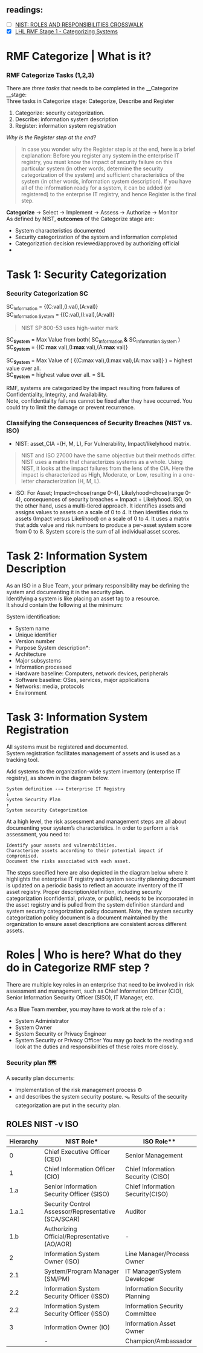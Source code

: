 
## readings:
- [ ] [NIST: ROLES AND RESPONSIBILITIES CROSSWALK](https://csrc.nist.gov/csrc/media/Projects/risk-management/documents/Additional%20Resources/NIST%20RMF%20Roles%20and%20Responsibilities%20Crosswalk.pdf)
- [x] [LHL RMF Stage 1 - Categorizing Systems](https://web.compass.lighthouselabs.ca/p/cyber/days/w04d4/activities/2984)

# RMF Categorize | What is it?
### RMF Categorize Tasks (1,2,3)
There are _three tasks_ that needs to be completed in the __Categorize __stage: \
Three tasks in Categorize stage: Categorize, Describe and Register
1. Categorize: security categorization.
2. Describe: information system description 
3. Register: information system registration

_Why is the Register step at the end?_
> In case you wonder why the Register step is at the end, here is a brief explanation: Before you register any system in the enterprise IT registry, you must know the impact of security failure on this particular system (in other words, determine the security categorization of the system) and sufficient characteristics of the system (in other words, information system description). If you have all of the information ready for a system, it can be added (or registered) to the enterprise IT registry, and hence Register is the final step.

__Categorize__ → Select → Implement → Assess → Authorize → Monitor \
As defined by NIST, **outcomes** of the Categorize stage are:
- System characteristics documented
- Security categorization of the system and information completed
- Categorization decision reviewed/approved by authorizing official
- 
# Task 1: Security Categorization

### Security Categorization SC
SC<sub>Information</sub> = {(C:val),(I:val),(A:val)} \
SC<sub>Information System</sub> =  {(C:val),(I:val),(A:val)}

> NIST SP 800-53 uses high-water mark

SC<sub>__System__</sub> =  Max Value from both( SC<sub>Information</sub> __&__ SC<sub>Information System</sub> ) \
SC<sub>__System__</sub> =   {(C:__max__ val),(I:__max__ val),(A:__max__ val)}

SC<sub>__System__</sub> =  Max Value of ( {(C:max val),(I:max val),(A:max val)} ) = highest value over all. \
SC<sub>__System__</sub>  =  highest value over all. = SIL

RMF, systems are categorized by the impact resulting from failures of Confidentiality, Integrity, and Availability. \
Note, confidentiality failures cannot be fixed after they have occurred. You could try to limit the damage or prevent recurrence.

### Classifying the Consequences of Security Breaches (NIST vs. ISO)
- NIST: asset_CIA =(H, M, L), For Vulnerability, Impact/likelyhood matrix.
> NIST and ISO 27000 have the same objective but their methods differ. NIST uses a matrix that characterizes systems as a whole. Using NIST, it looks at the impact failures from the lens of the CIA. Here the impact is characterized as High, Moderate, or Low, resulting in a one-letter characterization (H, M, L).

- ISO: For Asset; Impact=chose(range 0-4), Likelyhood=chose(range 0-4), consequences of security breaches =  Impact + Likelyhood.
ISO, on the other hand, uses a multi-tiered approach. It identifies assets and assigns values to assets on a scale of 0 to 4. It then identifies risks to assets (Impact versus Likelihood) on a scale of 0 to 4. It uses a matrix that adds value and risk numbers to produce a per-asset system score from 0 to 8. System score is the sum of all individual asset scores.


# Task 2: Information System Description

As an ISO in a Blue Team, your primary responsibility may be defining the system and documenting it in the security plan. \
Identifying a system is like placing an asset tag to a resource. \
It should contain the following at the minimum:

System identification:
- System name
- Unique identifier
- Version number
- Purpose
System description*:
- Architecture
- Major subsystems
- Information processed
- Hardware baseline: Computers, network devices, peripherals
- Software baseline: OSes, services, major applications
- Networks: media, protocols
- Environment

# Task 3: Information System Registration
All systems must be registered and documented. \
System registration facilitates management of assets and is used as a tracking tool.

Add systems to the organization-wide system inventory (enterprise IT registry), as shown in the diagram below.

```
System definition --→ Enterprise IT Registry
↓
System Security Plan
↑ 
System security Categorization 
```

At a high level, the risk assessment and management steps are all about documenting your system’s characteristics. In order to perform a risk assessment, you need to:

    Identify your assets and vulnerabilities.
    Characterize assets according to their potential impact if compromised.
    Document the risks associated with each asset.

The steps specified here are also depicted in the diagram below where it highlights the enterprise IT registry and system security planning document is updated on a periodic basis to reflect an accurate inventory of the IT asset registry. Proper description/definition, including security categorization (confidential, private, or public), needs to be incorporated in the asset registry and is pulled from the system definition standard and system security categorization policy document. Note, the system security categorization policy document is a document maintained by the organization to ensure asset descriptions are consistent across different assets. 





# Roles | Who is here? What do they do in Categorize RMF step ?

There are multiple key roles in an enterprise that need to be involved in risk assessment and management, such as Chief Information Officer (CIO), Senior Information Security Officer (SISO), IT Manager, etc.

As a Blue Team member, you may have to work at the role of a :
- System Administrator
- System Owner
- System Security or Privacy Engineer
- System Security or Privacy Officer
You may go back to the reading and look at the duties and responsibilities of these roles more closely.

### Security plan :world_map:
A security plan documents:
- Implementation of the risk management process :gear:
- and describes the system security posture. :mouse_trap:
Results of the security categorization are put in the security plan.

## ROLES  NIST -v ISO
|Hierarchy| NIST Role*|ISO Role**|
|-|-|-|
|0| Chief Executive Officer (CEO) | Senior Management |
|1| Chief Information Officer (CIO) | Chief Information Security (CISO)|
|1.a| Senior Information Security Officer (SISO) | Chief Information Security(CISO)|
|1.a.1| Security Control Assessor/Representative (SCA/SCAR) | Auditor| 
|1.b| Authorizing Official/Representative (AO/AOR) |-|
|2| Information System Owner (ISO) |Line Manager/Process Owner| 
|2.1| System/Program Manager (SM/PM) | IT Manager/System Developer|
|2.2| Information System Security Officer (ISSO) |Information Security Planning|
|2.2| Information System Security Officer (ISSO)|Information Security Committee |
|3|Information Owner (IO)| Information Asset Owner|
| |-|Champion/Ambassador |


